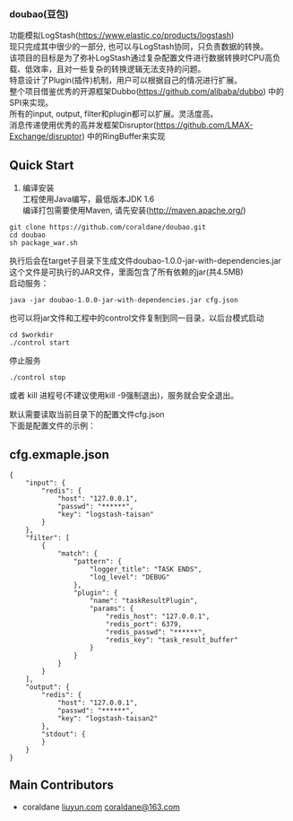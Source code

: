 ### doubao(豆包)   
功能模拟LogStash(https://www.elastic.co/products/logstash)   
现只完成其中很少的一部分, 也可以与LogStash协同，只负责数据的转换。   
该项目的目标是为了弥补LogStash通过复杂配置文件进行数据转换时CPU高负载、低效率，且对一些复杂的转换逻辑无法支持的问题。   
特意设计了Plugin(插件)机制，用户可以根据自己的情况进行扩展。   
整个项目借鉴优秀的开源框架Dubbo(https://github.com/alibaba/dubbo) 中的SPI来实现。   
所有的input, output, filter和plugin都可以扩展。灵活度高。   
消息传递使用优秀的高并发框架Disruptor(https://github.com/LMAX-Exchange/disruptor) 中的RingBuffer来实现   

## Quick Start

1. 编译安装   
工程使用Java编写，最低版本JDK 1.6   
编译打包需要使用Maven, 请先安装(http://maven.apache.org/)   

```
git clone https://github.com/coraldane/doubao.git
cd doubao
sh package_war.sh  
```
执行后会在target子目录下生成文件doubao-1.0.0-jar-with-dependencies.jar   
这个文件是可执行的JAR文件，里面包含了所有依赖的jar(共4.5MB)  
启动服务：   
```
java -jar doubao-1.0.0-jar-with-dependencies.jar cfg.json
```
也可以将jar文件和工程中的control文件复制到同一目录，以后台模式启动   
```
cd $workdir
./control start
```
停止服务   
```
./control stop
```
或者 kill 进程号(不建议使用kill -9强制退出)，服务就会安全退出。   


默认需要读取当前目录下的配置文件cfg.json   
下面是配置文件的示例：   

## cfg.exmaple.json   

```
{
	"input": {
		"redis": {
			"host": "127.0.0.1",
			"passwd": "******",
			"key": "logstash-taisan"
		}
	},
	"filter": [
		{
			"match": {
				"pattern": {
					"logger_title": "TASK ENDS",
					"log_level": "DEBUG"
				},
				"plugin": {
					"name": "taskResultPlugin",
					"params": {
						"redis_host": "127.0.0.1",
						"redis_port": 6379,
						"redis_passwd": "******",
						"redis_key": "task_result_buffer"
					}
				}
			}
		}
	],
	"output": {
		"redis": {
			"host": "127.0.0.1",
			"passwd": "******",
			"key": "logstash-taisan2"
		},
		"stdout": {
		}
	}
}
```

## Main Contributors

* coraldane [liuyun.com](http://www.liuyun.com/) coraldane@163.com   
